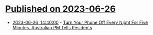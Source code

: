 # [Published on 2023-06-26](index.md)

* [2023-06-26, 14:40:00](https://yro.slashdot.org/story/23/06/26/1237237/turn-your-phone-off-every-night-for-five-minutes-australian-pm-tells-residents?utm_source=rss1.0mainlinkanon&utm_medium=feed) - [Turn Your Phone Off Every Night For Five Minutes, Australian PM Tells Residents](https://yro.slashdot.org/story/23/06/26/1237237/turn-your-phone-off-every-night-for-five-minutes-australian-pm-tells-residents?utm_source=rss1.0mainlinkanon&utm_medium=feed)
